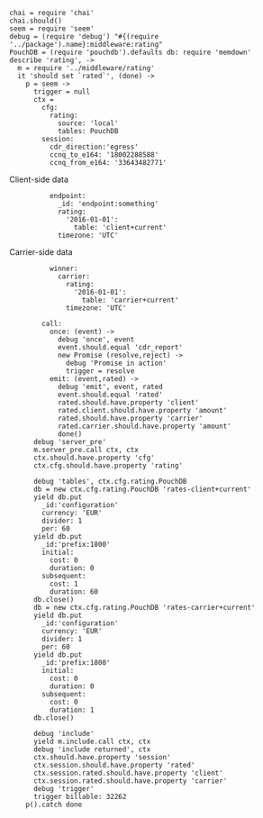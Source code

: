     chai = require 'chai'
    chai.should()
    seem = require 'seem'
    debug = (require 'debug') "#{(require '../package').name}:middleware:rating"
    PouchDB = (require 'pouchdb').defaults db: require 'memdown'
    describe 'rating', ->
      m = require '../middleware/rating'
      it 'should set `rated`', (done) ->
        p = seem ->
          trigger = null
          ctx =
            cfg:
              rating:
                source: 'local'
                tables: PouchDB
            session:
              cdr_direction:'egress'
              ccnq_to_e164: '18002288588'
              ccnq_from_e164: '33643482771'

Client-side data

              endpoint:
                _id: 'endpoint:something'
                rating:
                  '2016-01-01':
                    table: 'client+current'
                timezone: 'UTC'

Carrier-side data

              winner:
                carrier:
                  rating:
                    '2016-01-01':
                      table: 'carrier+current'
                  timezone: 'UTC'

            call:
              once: (event) ->
                debug 'once', event
                event.should.equal 'cdr_report'
                new Promise (resolve,reject) ->
                  debug 'Promise in action'
                  trigger = resolve
              emit: (event,rated) ->
                debug 'emit', event, rated
                event.should.equal 'rated'
                rated.should.have.property 'client'
                rated.client.should.have.property 'amount'
                rated.should.have.property 'carrier'
                rated.carrier.should.have.property 'amount'
                done()
          debug 'server_pre'
          m.server_pre.call ctx, ctx
          ctx.should.have.property 'cfg'
          ctx.cfg.should.have.property 'rating'

          debug 'tables', ctx.cfg.rating.PouchDB
          db = new ctx.cfg.rating.PouchDB 'rates-client+current'
          yield db.put
            _id:'configuration'
            currency: 'EUR'
            divider: 1
            per: 60
          yield db.put
            _id:'prefix:1800'
            initial:
              cost: 0
              duration: 0
            subsequent:
              cost: 1
              duration: 60
          db.close()
          db = new ctx.cfg.rating.PouchDB 'rates-carrier+current'
          yield db.put
            _id:'configuration'
            currency: 'EUR'
            divider: 1
            per: 60
          yield db.put
            _id:'prefix:1800'
            initial:
              cost: 0
              duration: 0
            subsequent:
              cost: 0
              duration: 1
          db.close()

          debug 'include'
          yield m.include.call ctx, ctx
          debug 'include returned', ctx
          ctx.should.have.property 'session'
          ctx.session.should.have.property 'rated'
          ctx.session.rated.should.have.property 'client'
          ctx.session.rated.should.have.property 'carrier'
          debug 'trigger'
          trigger billable: 32262
        p().catch done
